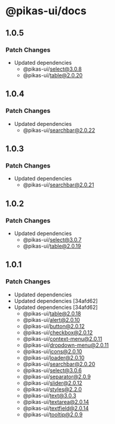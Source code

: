 # @pikas-ui/docs

## 1.0.5

### Patch Changes

- Updated dependencies
  - @pikas-ui/select@3.0.8
  - @pikas-ui/table@2.0.20

## 1.0.4

### Patch Changes

- Updated dependencies
  - @pikas-ui/searchbar@2.0.22

## 1.0.3

### Patch Changes

- Updated dependencies
  - @pikas-ui/searchbar@2.0.21

## 1.0.2

### Patch Changes

- Updated dependencies
  - @pikas-ui/select@3.0.7
  - @pikas-ui/table@2.0.19

## 1.0.1

### Patch Changes

- Updated dependencies
- Updated dependencies [34afd62]
- Updated dependencies [34afd62]
  - @pikas-ui/table@2.0.18
  - @pikas-ui/alert@2.0.10
  - @pikas-ui/button@2.0.12
  - @pikas-ui/checkbox@2.0.12
  - @pikas-ui/context-menu@2.0.11
  - @pikas-ui/dropdown-menu@2.0.11
  - @pikas-ui/icons@2.0.10
  - @pikas-ui/loader@2.0.10
  - @pikas-ui/searchbar@2.0.20
  - @pikas-ui/select@3.0.6
  - @pikas-ui/separator@2.0.9
  - @pikas-ui/slider@2.0.12
  - @pikas-ui/styles@2.2.0
  - @pikas-ui/text@3.0.3
  - @pikas-ui/textarea@2.0.14
  - @pikas-ui/textfield@2.0.14
  - @pikas-ui/tooltip@2.0.9
